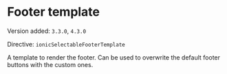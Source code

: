 # Footer template

Version added: `3.3.0`, `4.3.0`

Directive: `ionicSelectableFooterTemplate`

A template to render the footer. Can be used to overwrite the default footer buttons with the custom ones.
